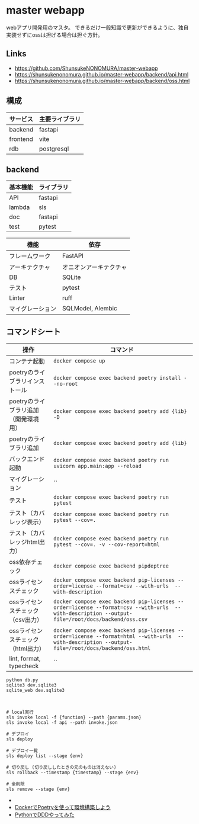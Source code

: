 
# master webapp
webアプリ開発用のマスタ。
できるだけ一般知識で更新ができるように、独自実装せずにossは担げる場合は担ぐ方針。

## Links
- https://github.com/ShunsukeNONOMURA/master-webapp
- https://shunsukenonomura.github.io/master-webapp/backend/api.html
- https://shunsukenonomura.github.io/master-webapp/backend/oss.html

## 構成
| サービス | 主要ライブラリ |
| -------- | -------------- |
| backend  | fastapi        |
| frontend | vite           |
| rdb      | postgresql     |

## backend
| 基本機能 | ライブラリ |
| -------- | ---------- |
| API      | fastapi    |
| lambda   | sls        |
| doc      | fastapi    |
| test     | pytest     |

| 機能             | 依存                   |
| ---------------- | ---------------------- |
| フレームワーク   | FastAPI                |
| アーキテクチャ   | オニオンアーキテクチャ |
| DB               | SQLite                 |
| テスト           | pytest                 |
| Linter           | ruff                   |
| マイグレーション | SQLModel, Alembic      |

## コマンドシート
| 操作                                 | コマンド                                                                                                                                           |
| ------------------------------------ | -------------------------------------------------------------------------------------------------------------------------------------------------- |
| コンテナ起動                         | `docker compose up`                                                                                                                                |
| poetryのライブラリインストール       | `docker compose exec backend poetry install --no-root`                                                                                             |
| poetryのライブラリ追加（開発環境用） | `docker compose exec backend poetry add {lib} -D`                                                                                                  |
| poetryのライブラリ追加               | `docker compose exec backend poetry add {lib}`                                                                                                     |
| バックエンド起動                     | `docker compose exec backend poetry run uvicorn app.main:app --reload`                                                                             |
| マイグレーション                     | ``                                                                                                                                                 |
| テスト                               | `docker compose exec backend poetry run pytest`                                                                                                    |
| テスト（カバレッジ表示）             | `docker compose exec backend poetry run pytest --cov=.`                                                                                            |
| テスト（カバレッジhtml出力）         | `docker compose exec backend poetry run pytest --cov=. -v --cov-report=html`                                                                       |
| oss依存チェック                      | `docker compose exec backend pipdeptree`                                                                                                           |
| ossライセンスチェック                | `docker compose exec backend pip-licenses --order=license --format=csv --with-urls  --with-description`                                            |
| ossライセンスチェック（csv出力）     | `docker compose exec backend pip-licenses --order=license --format=csv --with-urls  --with-description --output-file=/root/docs/backend/oss.csv`   |
| ossライセンスチェック（html出力）    | `docker compose exec backend pip-licenses --order=license --format=html --with-urls  --with-description --output-file=/root/docs/backend/oss.html` |
| lint, format, typecheck              | ``                                                                                                                                                 |


```
python db.py
sqlite3 dev.sqlite3
sqlite_web dev.sqlite3



# local実行
sls invoke local -f {function} --path {params.json}
sls invoke local -f api --path invoke.json

# デプロイ
sls deploy

# デプロイ一覧
sls deploy list --stage {env}

# 切り戻し (切り戻ししたときの元のものは消えない)
sls rollback --timestamp {timestamp} --stage {env}

# 全削除
sls remove --stage {env}
```

- []()
- [DockerでPoetryを使って環境構築しよう](https://book.st-hakky.com/hakky/try-poetry-on-docker/)
- [PythonでDDDやってみた](https://techtekt.persol-career.co.jp/entry/tech/231220_02)